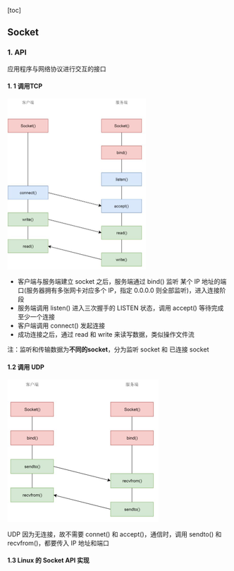 [toc]

## Socket

### 1. API

应用程序与网络协议进行交互的接口

#### 1. 1 调用TCP

<img src="img/socket的TCP通信.jpg" alt="avatar" style="zoom:50%;" />

- 客户端与服务端建立 socket 之后，服务端通过 bind() 监听 某个 IP 地址的端口(服务器拥有多张网卡对应多个 IP，指定 0.0.0.0 则全部监听)，进入连接阶段
- 服务端调用 listen() 进入三次握手的 LISTEN 状态，调用 accept() 等待完成至少一个连接
- 客户端调用 connect() 发起连接
- 成功连接之后，通过 read 和 write 来读写数据，类似操作文件流

注：监听和传输数据为**不同的socket**，分为监听 socket 和 已连接 socket

#### 1.2 调用 UDP



<img src="img/socket的UDP通信.jpg" alt="avatar" style="zoom:50%;" />

UDP 因为无连接，故不需要 connet() 和 accept()，通信时，调用 sendto() 和 recvfrom()，都要传入 IP 地址和端口

#### 1.3 Linux 的 Socket API 实现

